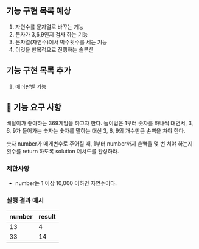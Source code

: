 ## 기능 구현 목록 예상

1. 자연수를 문자열로 바꾸는 기능
2. 문자가 3,6,9인지 검사 하는 기능
3. 문자열(자연수)에서 박수횟수를 세는 기능
4. 이것을 반복적으로 진행하는 솔루션

## 기능 구현 목록 추가

1. 에러판별 기능

## 🚀 기능 요구 사항

배달이가 좋아하는 369게임을 하고자 한다. 놀이법은 1부터 숫자를 하나씩 대면서, 3, 6, 9가 들어가는 숫자는 숫자를 말하는 대신 3, 6, 9의 개수만큼 손뼉을 쳐야 한다.

숫자 number가 매개변수로 주어질 때, 1부터 number까지 손뼉을 몇 번 쳐야 하는지 횟수를 return 하도록 solution 메서드를 완성하라.

### 제한사항

- number는 1 이상 10,000 이하인 자연수이다.

### 실행 결과 예시

| number | result |
| --- | --- |
| 13 | 4 |
| 33 | 14 |
